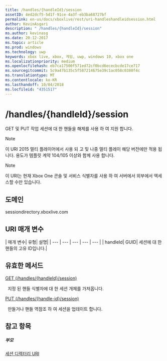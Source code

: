 ```yaml
---
title: /handles/{handleId}/session
assetID: 4ed2dcf5-5d1f-91ce-4a3f-eb3ba68727bf
permalink: en-us/docs/xboxlive/rest/uri-handleshandleidsession.html
author: KevinAsgari
description: " /handles/{handleId}/session"
ms.author: kevinasg
ms.date: 20-12-2017
ms.topic: article
ms.prod: windows
ms.technology: uwp
keywords: xbox live, xbox, 게임, uwp, windows 10, xbox one
ms.localizationpriority: medium
ms.openlocfilehash: eb7ca17500f571ed72cf0bcd6ececbcde17ce717
ms.sourcegitcommit: 5c9a47b135c5f587214675e39c1ac058c0380f4c
ms.translationtype: MT
ms.contentlocale: ko-KR
ms.lasthandoff: 10/04/2018
ms.locfileid: "4351517"
---
```

# <a name="handleshandleidsession"></a>/handles/{handleId}/session
GET 및 PUT 작업 세션에 대 한 핸들을 해제를 사용 하 여 지원 합니다. 

> [!NOTE] 
> 이 URI 2015 멀티 플레이어에서 사용 되 고 및 나중 멀티 플레이 해당 버전에만 적용 됩니다. 용도가 템플릿 계약 104/105 이상와 함께 사용 합니다.  

 

> [!NOTE] 
> 이 URI는 현재 Xbox One 콘솔 및 서비스 식별자를 사용 하 여 서버에서 외부에서 액세스할 수만 있습니다.  

 
<a id="ID4ES"></a>

 
## <a name="domain"></a>도메인
sessiondirectory.xboxlive.com  
<a id="ID4EX"></a>

 
## <a name="uri-parameters"></a>URI 매개 변수
 
| 매개 변수| 유형| 설명| 
| --- | --- | --- | --- | --- | 
| handleId| GUID| 세션에 대 한 핸들의 고유 ID입니다.| 
  
<a id="ID4ESB"></a>

 
## <a name="valid-methods"></a>유효한 메서드

[GET (/handles/{handleId}/session)](uri-handleshandleidsessionget.md)

&nbsp;&nbsp;지정 된 핸들 식별자에 대 한 세션 개체를 가져옵니다. 

[PUT (/handles/{handle-id}/session)](uri-handleshandleidsessionput.md)

&nbsp;&nbsp;만들거나 핸들 역참조 하 여 세션을 업데이트 합니다.
 
<a id="ID4E6B"></a>

 
## <a name="see-also"></a>참고 항목
 
<a id="ID4EBC"></a>

 
##### <a name="parent"></a>부모 

[세션 디렉터리 URI](atoc-reference-sessiondirectory.md)

   